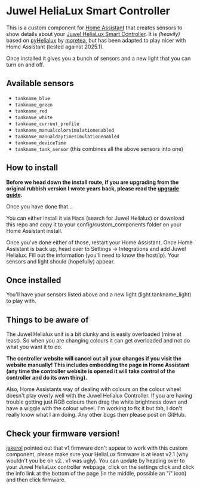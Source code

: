 
# Juwel HeliaLux Smart Controller

This is a custom component for [Home Assistant](https://www.home-assistant.io/) that creates sensors to show details about your [Juwel HeliaLux Smart Controller](https://www.juwel-aquarium.co.uk/Products/Lighting/LED/HeliaLux-LED/HeliaLux-SmartControl/). It is *(heavily)* based on [pyHelialux](https://github.com/moretea/pyHelialux) by [moretea](https://github.com/moretea), but has been adapted to play nicer with Home Assistant (tested against 2025.1).

Once installed it gives you a bunch of sensors and a new light that you can turn on and off.

## Available sensors
* `tankname_blue`
* `tankname_green`
* `tankname_red`
* `tankname_white`
* `tankname_current_profile`
* `tankname_manualcolorsimulationenabled`
* `tankname_manualdaytimesimulationenabled`
* `tankname_deviceTime`
* `tankname_tank_sensor` (this combines all the above sensors into one)

## How to install

**Before we head down the install route, if you are upgrading from the original rubbish version I wrote years back, please read the [upgrade guide](https://github.com/MrSleeps/Juwel-HeliaLux-Home-Assistant-Custom-Component/blob/main/UPGRADE.md).**

Once you have done that...

You can either install it via Hacs (search for Juwel Helialux) or download this repo and copy it to your config/custom_components folder on your Home Assistant install.

Once you've done either of those, restart your Home Assistant. Once Home Assistant is back up, head over to Settings -> Integrations and add Juwel Helialux. Fill out the information (you'll need to know the host/ip). Your sensors and light should (hopefully) appear.

## Once installed

You'll have your sensors listed above and a new light (light.tankname_light) to play with.

## Things to be aware of

The Juwel Helialux unit is a bit clunky and is easily overloaded (mine at least). So when you are changing colours it can get overloaded and not do what you want it to do. 

**The controller website will cancel out all your changes if you visit the website manually! This includes embedding the page in Home Assistant (any time the controller website is opened it will take control of the controller and do its own thing).**

Also, Home Assistants way of dealing with colours on the colour wheel doesn't play overly well with the Juwel Helialux Controller. If you are having trouble getting just RGB colours then drag the white brightness down and have a wiggle with the colour wheel. I'm working to fix it but tbh, I don't really know what I am doing. Any other bugs then please post on GitHub.


## Check your firmware version!
[jakerol](https://github.com/MrSleeps/Juwel-HeliaLux-Home-Assistant-Custom-Component/issues/4#issuecomment-1318268129) pointed out that v1 firmware don't appear to work with this custom component, please make sure your HeliaLux firmware is at least v2.1 (why wouldn't you be on v2.. v1 was ugly). You can update by heading over to your Juwel HeliaLux controller webpage, click on the settings click and click the info link at the bottom of the page (in the middle, possible an "i" icon) and then click firmware.
